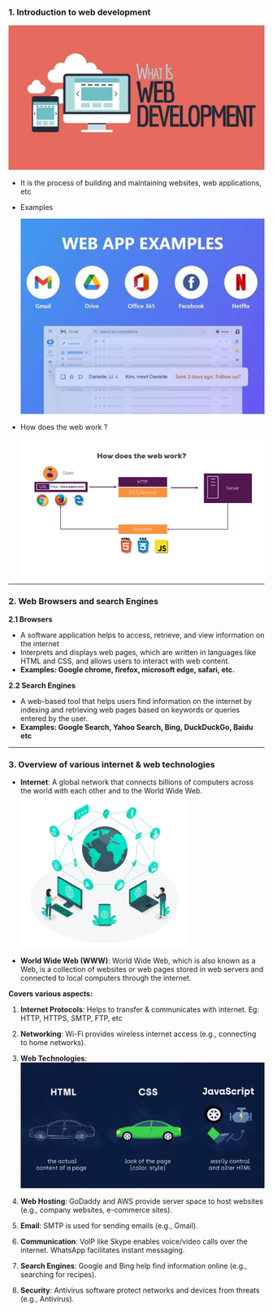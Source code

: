 ### 1. Introduction to web development

![what is web development](./assets/What-Is-Web-Development.webp)

- It is the process of building and maintaining websites, web applications, etc

- Examples

  ![Examples of web applications](./assets/web-app-examples.jpg)

- How does the web work ?

  ![How does the web work?](./assets/how-the-web-works.png)

<hr/>

### 2. Web Browsers and search Engines

**2.1 Browsers**

- A software application helps to access, retrieve, and view information on the internet
- Interprets and displays web pages, which are written in languages like HTML and CSS, and allows users to interact with web content.
- **Examples: Google chrome, firefox, microsoft edge, safari, etc.**

**2.2 Search Engines**

- A web-based tool that helps users find information on the internet by indexing and retrieving web pages based on keywords or queries entered by the user.
- **Examples: Google Search, Yahoo Search, Bing, DuckDuckGo, Baidu etc**

<hr/>

### 3. Overview of various internet & web technologies

- **Internet**: A global network that connects billions of computers across the world with each other and to the World Wide Web.
  ![internet](./assets/internet.png)

- **World Wide Web (WWW)**:
  World Wide Web, which is also known as a Web, is a collection of websites or web
  pages stored in web servers and connected to local computers through the internet.

**Covers various aspects:**

1. **Internet Protocols**:
   Helps to transfer & communicates with internet. Eg: HTTP, HTTPS, SMTP, FTP, etc

2. **Networking**: Wi-Fi provides wireless internet access (e.g., connecting to home networks).

3. **Web Technologies**:
   ![ HTML, CSS, JS](./assets/car.png)

4. **Web Hosting**: GoDaddy and AWS provide server space to host websites (e.g., company websites, e-commerce sites).

5. **Email**: SMTP is used for sending emails (e.g., Gmail).

6. **Communication**: VoIP like Skype enables voice/video calls over the internet. WhatsApp facilitates instant messaging.

7. **Search Engines**: Google and Bing help find information online (e.g., searching for recipes).

8. **Security**: Antivirus software protect networks and devices from threats (e.g., Antivirus).
